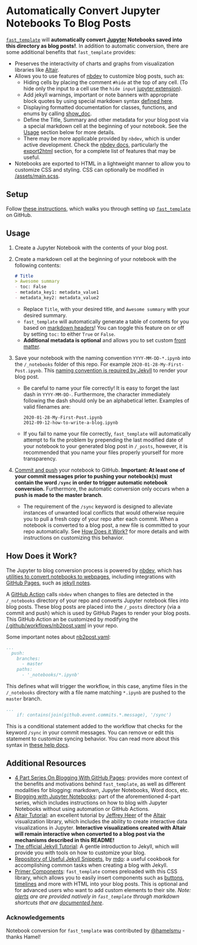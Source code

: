 # Automatically Convert Jupyter Notebooks To Blog Posts

[`fast_template`](https://www.fast.ai/2020/01/16/fast_template/) will **automatically convert [Jupyter](https://jupyter.org/) Notebooks saved into this directory as blog posts!**.  In addition to automatic conversion, there are some additional benefits that `fast_template` provides:

- Preserves the interactivity of charts and graphs from visualization libraries like [Altair](https://altair-viz.github.io/).  
- Allows you to use features of [nbdev](https://nbdev.fast.ai/) to customize blog posts, such as:
    - Hiding cells by placing the comment `#hide` at the top of any cell.  (To hide only the input to a cell use the `hide input` [jupyter extension](https://github.com/ipython-contrib/jupyter_contrib_nbextensions)).
    - Add jekyll warnings, important or note banners with appropriate block quotes by using special markdown syntax [defined here](https://nbdev.fast.ai/export2html/#add_jekyll_notes).
    - Displaying formatted documentation for classes, functions, and enums by calling [show_doc](https://nbdev.fast.ai/showdoc/#show_doc).
    - Define the Title, Summary and other metadata for your blog post via a special markdown cell at the beginning of your notebook.  See the [Usage](#Usage) section below for more details.
    - There may be more applicable provided by `nbdev`, which is under active development.  Check the [nbdev docs](https://nbdev.fast.ai/), particularly the [export2html](https://nbdev.fast.ai/export2html/) section, for a complete list of features that may be useful.
- Notebooks are exported to HTML in a lightweight manner to allow you to customize CSS and styling.  CSS can optionally be modified in [/assets/main.scss](/assets/main.scss).

## Setup

Follow [these instructions](https://www.fast.ai/2020/01/16/fast_template/), which walks you through setting up [`fast_template`](https://github.com/fastai/fast_template) on GitHub.

## Usage

1. Create a Jupyter Notebook with the contents of your blog post.
2. Create a markdown cell at the beginning of your notebook with the following contents:

    ```markdown
    # Title
    > Awesome summary
    - toc: False
    - metadata_key1: metadata_value1
    - metadata_key2: metadata_value2
    ```

    - Replace `Title`, with your desired title, and `Awesome summary` with your desired summary. 
    - `fast_template` will automatically generate a table of contents for you based on [markdown headers](https://guides.github.com/features/mastering-markdown/)!  You can toggle this feature on or off by setting `toc:` to either `True` or `False`.
    - **Additional metadata is optional** and allows you to set custom [front matter](https://jekyllrb.com/docs/front-matter/).

3. Save your notebook with the naming convention `YYYY-MM-DD-*.ipynb` into the `/_notebooks` folder of this repo.  For example `2020-01-28-My-First-Post.ipynb`.  This [naming convention is required by Jekyll](https://jekyllrb.com/docs/posts/) to render your blog post.
    - Be careful to name your file correctly!  It is easy to forget the last dash in `YYYY-MM-DD-`. Furthermore, the character immediately following the dash should only be an alphabetical letter.  Examples of valid filenames are:

        ```shell
        2020-01-28-My-First-Post.ipynb
        2012-09-12-how-to-write-a-blog.ipynb
        ```

    - If you fail to name your file correctly, `fast_template` will automatically attempt to fix the problem by prepending the last modified date of your notebook to your generated blog post in `/_posts`, however, it is recommended that you name your files properly yourself for more transparency.

4. [Commit and push](https://help.github.com/en/github/managing-files-in-a-repository/adding-a-file-to-a-repository-using-the-command-line) your notebook to GitHub.  **Important: At least one of your commit messages prior to pushing your notebook(s) must contain the word `/sync` in order to trigger automatic notebook conversion.**  Furthermore, the automatic conversion only occurs when a **push is made to the master branch**.  
    - The requirement of the `/sync` keyword is designed to alleviate instances of unwanted local conflicts that would otherwise require you to pull a fresh copy of your repo after each commit. When a notebook is converted to a blog post, a new file is committed to your repo automatically. See [How Does it Work?](#How-Does-it-Work) for more details and with instructions on customizing this behavior.

## How Does it Work?

The Jupyter to blog conversion process is powered by [nbdev](https://github.com/fastai/nbdev), which has [utilities to convert notebooks to webpages](https://nbdev.fast.ai/export2html/), including integrations with [GitHub Pages](https://pages.github.com/), such as [jekyll notes](https://nbdev.fast.ai/export2html/#add_jekyll_notes).  

A [GitHub Action](https://github.com/features/actions) calls `nbdev` when changes to files are detected in the `/_notebooks` directory of your repo and converts Jupyter notebook files into blog posts.  These blog posts are placed into the `/_posts` directory (via a commit and push) which is used by GitHub Pages to render your blog posts.  This GitHub Action an be customized by modifying the [/.github/workflows/nb2post.yaml](/.github/workflows/nb2post.yaml) in your repo.  

Some important notes about [nb2post.yaml](/.github/workflows/nb2post.yaml):

```yaml
...
  push:
    branches:
      - master 
    paths:
      - '_notebooks/*.ipynb'
```

This defines what will trigger the workflow, in this case, anytime files in the `/_notebooks` directory with a file name matching `*.ipynb` are pushed to the `master` branch.

``` yaml
...
    if: contains(join(github.event.commits.*.message), '/sync')
```

This is a conditional statement added to the workflow that checks for the keyword `/sync` in your commit messages.  You can remove or edit this statement to customize syncing behavior. You can read more about this syntax in [these help docs](https://help.github.com/en/actions/automating-your-workflow-with-github-actions/contexts-and-expression-syntax-for-github-actions).

## Additional Resources

- [4 Part Series On Blogging With GitHub Pages](https://www.fast.ai/2020/01/20/blog_overview/): provides more context of the benefits and motivations behind `fast_template`, as well as different modalities for blogging: markdown, Jupyter Notebooks, Word docs, etc.
- [Blogging with Jupyter Notebooks](https://www.fast.ai/2020/01/20/nb2md/): part of the aforementioned 4-part series, which includes instructions on how to blog with Jupyter Notebooks without using automation or GitHub Actions.
- [Altair Tutorial](https://github.com/uwdata/visualization-curriculum): an excellent tutorial by [Jeffrey Heer](https://github.com/jheer) of the [Altair](https://altair-viz.github.io/) visualization library, which includes the ability to create interactive data visualizations in Jupyter.  **Interactive visualizations created with Altair will remain interactive when converted to a blog post via the mechanisms described in this README!**
- [The official Jekyll Tutorial](https://jekyllrb.com/docs/step-by-step/01-setup/): A gentle introduction to Jekyll, which will provide you with tools on how to customize your blog.
- [Repository of Useful Jekyll Snippets](https://github.com/mdo/jekyll-snippets), by [mdo](https://github.com/mdo): a useful cookbook for accomplishing common tasks when creating a blog with Jekyll.
- [Primer Components](https://primer.style/css/components): `fast_template` comes preloaded with this CSS library, which allows you to easily insert components such as [buttons](https://primer.style/css/components/buttons), [timelines](https://primer.style/css/components/timeline) and more with HTML into your blog posts.  This is optional and for advanced users who want to add custom elements to their site.  _Note: [alerts](https://primer.style/css/components/alerts) are are provided natively in `fast_template` through markdown shortcuts that are [documented here](https://nbdev.fast.ai/export2html/#add_jekyll_notes)_.

### Acknowledgements

Notebook conversion for `fast_template` was contributed by [@hamelsmu](https://github.com/hamelsmu) - thanks Hamel!
